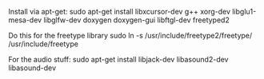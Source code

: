 Install via apt-get:
sudo apt-get install libxcursor-dev g++ xorg-dev libglu1-mesa-dev libglfw-dev doxygen doxygen-gui libftgl-dev freetyped2

Do this for the freetype library
sudo ln -s /usr/include/freetype2/freetype/ /usr/include/freetype



For the audio stuff:
sudo apt-get install libjack-dev libasound2-dev libasound-dev

